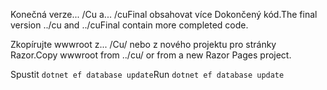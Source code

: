 <span data-ttu-id="39e1e-101">Konečná verze... /Cu a... /cuFinal obsahovat více Dokončený kód.</span><span class="sxs-lookup"><span data-stu-id="39e1e-101">The final version ../cu and ../cuFinal contain more completed code.</span></span>

<span data-ttu-id="39e1e-102">Zkopírujte wwwroot z... /Cu/ nebo z nového projektu pro stránky Razor.</span><span class="sxs-lookup"><span data-stu-id="39e1e-102">Copy wwwroot from ../cu/ or from a new Razor Pages project.</span></span>

<span data-ttu-id="39e1e-103">Spustit `dotnet ef database update`</span><span class="sxs-lookup"><span data-stu-id="39e1e-103">Run `dotnet ef database update`</span></span>

